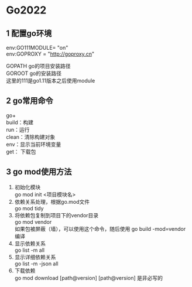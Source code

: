 # Go2022
## 1 配置go环境
env:GO111MODULE= "on"    
env:GOPROXY = "http://goproxy.cn"

GOPATH go的项目安装路径   
GOROOT go的安装路径   
这里的111是go1.11版本之后使用module    

## 2 go常用命令   
go+    
build：构建   
run：运行   
clean：清除构建对象   
env：显示当前环境变量   
get： 下载包   

## 3 go mod使用方法   
1. 初始化模块   
go mod init <项目模块名>
2. 依赖关系处理，根据go.mod文件   
go mod tidy   
3. 将依赖包复制到项目下的vendor目录   
go mod vendor   
如果包被屏蔽（墙），可以使用这个命令，随后使用 go build -mod=vendor 编译   
4. 显示依赖关系   
go list -m all   
5. 显示详细依赖关系   
go list -m -json all   
6. 下载依赖   
go mod download [path@version]
[path@version] 是非必写的    


